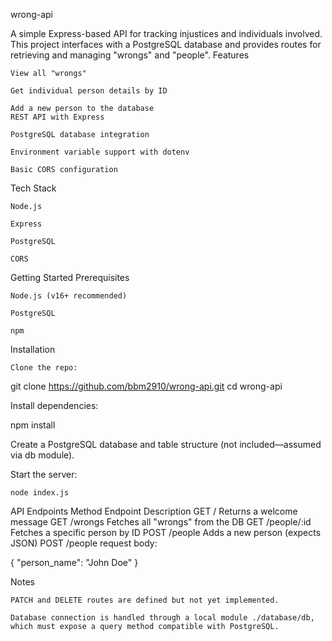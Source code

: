 wrong-api

A simple Express-based API for tracking injustices and individuals involved. This project interfaces with a PostgreSQL database and provides routes for retrieving and managing "wrongs" and "people".
Features

    View all "wrongs"

    Get individual person details by ID

    Add a new person to the database
    REST API with Express

    PostgreSQL database integration

    Environment variable support with dotenv

    Basic CORS configuration

Tech Stack

    Node.js

    Express

    PostgreSQL

    CORS

Getting Started
Prerequisites

    Node.js (v16+ recommended)

    PostgreSQL

    npm

Installation

    Clone the repo:

git clone https://github.com/bbm2910/wrong-api.git
cd wrong-api

Install dependencies:

npm install

Create a PostgreSQL database and table structure (not included—assumed via db module).

Start the server:

    node index.js

API Endpoints
Method Endpoint Description
GET / Returns a welcome message
GET /wrongs Fetches all "wrongs" from the DB
GET /people/:id Fetches a specific person by ID
POST /people Adds a new person (expects JSON)
POST /people request body:

{
"person_name": "John Doe"
}

Notes

    PATCH and DELETE routes are defined but not yet implemented.

    Database connection is handled through a local module ./database/db, which must expose a query method compatible with PostgreSQL.
